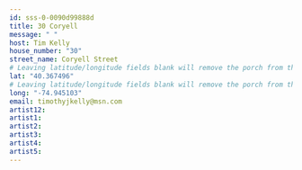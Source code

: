 ```yaml
---
id: sss-0-0090d99888d
title: 30 Coryell
message: " "
host: Tim Kelly
house_number: "30"
street_name: Coryell Street
# Leaving latitude/longitude fields blank will remove the porch from the Porchfest map.
lat: "40.367496"
# Leaving latitude/longitude fields blank will remove the porch from the Porchfest map.
long: "-74.945103"
email: timothyjkelly@msn.com
artist12:
artist1:
artist2:
artist3: 
artist4:
artist5:
---
```

